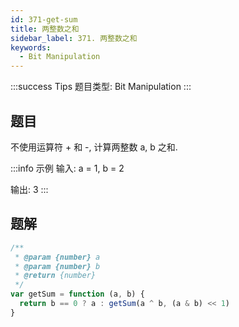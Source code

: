 ```yaml
---
id: 371-get-sum
title: 两整数之和
sidebar_label: 371. 两整数之和
keywords:
  - Bit Manipulation
---
```


:::success Tips
题目类型: Bit Manipulation
:::

## 题目

不使用运算符 + 和 -, 计算两整数 ​​​​​​​a, b​​​​​​​ 之和.

:::info 示例
输入: a = 1, b = 2

输出: 3
:::

## 题解

```ts
/**
 * @param {number} a
 * @param {number} b
 * @return {number}
 */
var getSum = function (a, b) {
  return b == 0 ? a : getSum(a ^ b, (a & b) << 1)
}
```
